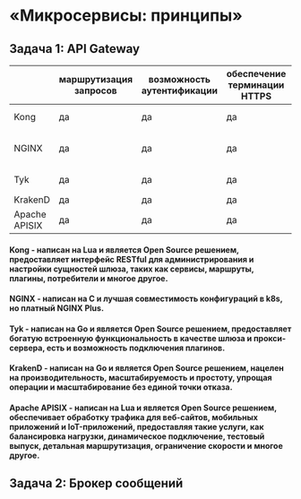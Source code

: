 #  «Микросервисы: принципы»
## Задача 1: API Gateway

|  | маршрутизация запросов | возможность аутентификации | обеспечение терминации HTTPS | лучше всего для |
|----|------------------------|----------------------------|------------------------------|-----------------|
| Kong | да | да | да | крупные развертывания |
| NGINX | да | да | да | сайты с высокой посещаемостью |
| Tyk | да | да | да | простое управление |
| KrakenD | да | да | да | микросервисы |
| Apache APISIX | да | да | да | настройки Kubernetes |

#### Kong - написан на Lua и является Open Source решением, предоставляет интерфейс RESTful для администрирования и настройки сущностей шлюза, таких как сервисы, маршруты, плагины, потребители и многое другое.
#### NGINX - написан на C и лучшая совместимость конфигураций в k8s, но платный NGINX Plus.
#### Tyk - написан на Go и является Open Source решением, предоставляет богатую встроенную функциональность в качестве шлюза и прокси-сервера, есть и возможность подключения плагинов.
#### KrakenD - написан на Go и является Open Source решением, нацелен на производительность, масштабируемость и простоту, упрощая операции и масштабирование без единой точки отказа.
#### Apache APISIX - написан на Lua и является Open Source решением, обеспечивает обработку трафика для веб-сайтов, мобильных приложений и IoT-приложений, предоставляя такие услуги, как балансировка нагрузки, динамическое подключение, тестовый выпуск, детальная маршрутизация, ограничение скорости и многое другое.

## Задача 2: Брокер сообщений
